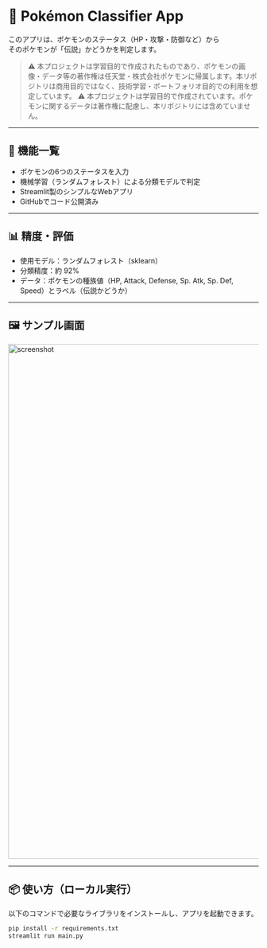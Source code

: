 # 🧠 Pokémon Classifier App

このアプリは、ポケモンのステータス（HP・攻撃・防御など）から  
そのポケモンが「伝説」かどうかを判定します。
> ⚠️ 本プロジェクトは学習目的で作成されたものであり、ポケモンの画像・データ等の著作権は任天堂・株式会社ポケモンに帰属します。本リポジトリは商用目的ではなく、技術学習・ポートフォリオ目的での利用を想定しています。
> ⚠️ 本プロジェクトは学習目的で作成されています。ポケモンに関するデータは著作権に配慮し、本リポジトリには含めていません。



---

## 🚀 機能一覧

- ポケモンの6つのステータスを入力  
- 機械学習（ランダムフォレスト）による分類モデルで判定  
- Streamlit製のシンプルなWebアプリ  
- GitHubでコード公開済み

---

## 📊 精度・評価
- 使用モデル：ランダムフォレスト（sklearn）
- 分類精度：約 92%
- データ：ポケモンの種族値（HP, Attack, Defense, Sp. Atk, Sp. Def, Speed）とラベル（伝説かどうか）

---

## 🖼 サンプル画面
<img width="1035" alt="screenshot" src="https://github.com/user-attachments/assets/fbcfd0c8-90ca-475f-84e6-de6d742dc600" />

---

## 📦 使い方（ローカル実行）

以下のコマンドで必要なライブラリをインストールし、アプリを起動できます。

```bash
pip install -r requirements.txt
streamlit run main.py
